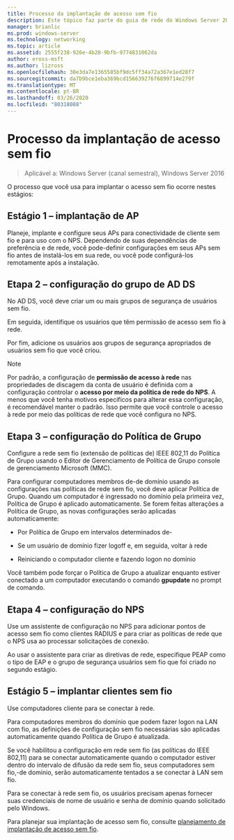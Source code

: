 ```yaml
---
title: Processo da implantação de acesso sem fio
description: Este tópico faz parte do guia de rede do Windows Server 2016 "implantar o acesso sem fio autenticado 802.1 X com base em senha"
manager: brianlic
ms.prod: windows-server
ms.technology: networking
ms.topic: article
ms.assetid: 2555f238-926e-4b20-9bfb-9774831062da
author: eross-msft
ms.author: lizross
ms.openlocfilehash: 30e3da7e1365585bf9dc5ff34a72a367e1ed28f7
ms.sourcegitcommit: da7b9bce1eba369bcd156639276f6899714e279f
ms.translationtype: MT
ms.contentlocale: pt-BR
ms.lasthandoff: 03/26/2020
ms.locfileid: "80318088"
---
```

# <a name="wireless-access-deployment-process"></a>Processo da implantação de acesso sem fio

>Aplicável a: Windows Server (canal semestral), Windows Server 2016

O processo que você usa para implantar o acesso sem fio ocorre nestes estágios:

## <a name="stage-1--ap-deployment"></a>Estágio 1 – implantação de AP

Planeje, implante e configure seus APs para conectividade de cliente sem fio e para uso com o NPS. Dependendo de suas dependências de preferência e de rede, você pode\-definir configurações em seus APs sem fio antes de instalá-los em sua rede, ou você pode configurá-los remotamente após a instalação.

## <a name="stage-2--adds-group-configuration"></a>Etapa 2 – configuração do grupo de AD DS

No AD DS, você deve criar um ou mais grupos de segurança de usuários sem fio.

Em seguida, identifique os usuários que têm permissão de acesso sem fio à rede.

Por fim, adicione os usuários aos grupos de segurança apropriados de usuários sem fio que você criou.

>[!NOTE]
>Por padrão, a configuração de **permissão de acesso à rede** nas propriedades de discagem da conta de usuário é definida com a configuração controlar o **acesso por meio da política de rede do NPS**. A menos que você tenha motivos específicos para alterar essa configuração, é recomendável manter o padrão. Isso permite que você controle o acesso à rede por meio das políticas de rede que você configura no NPS.

## <a name="stage-3--group-policy-configuration"></a>Etapa 3 – configuração do Política de Grupo

Configure a rede sem fio \(extensão de políticas de\) IEEE 802,11 do Política de Grupo usando o Editor de Gerenciamento de Política de Grupo console de gerenciamento Microsoft \(MMC\).

Para configurar computadores membros de\-de domínio usando as configurações nas políticas de rede sem fio, você deve aplicar Política de Grupo. Quando um computador é ingressado no domínio pela primeira vez, Política de Grupo é aplicado automaticamente. Se forem feitas alterações a Política de Grupo, as novas configurações serão aplicadas automaticamente:

- Por Política de Grupo em intervalos determinados de\-

- Se um usuário de domínio fizer logoff e, em seguida, voltar à rede

- Reiniciando o computador cliente e fazendo logon no domínio

Você também pode forçar o Política de Grupo a atualizar enquanto estiver conectado a um computador executando o comando **gpupdate** no prompt de comando.

## <a name="stage-4--nps-configuration"></a>Etapa 4 – configuração do NPS

Use um assistente de configuração no NPS para adicionar pontos de acesso sem fio como clientes RADIUS e para criar as políticas de rede que o NPS usa ao processar solicitações de conexão.

Ao usar o assistente para criar as diretivas de rede, especifique PEAP como o tipo de EAP e o grupo de segurança usuários sem fio que foi criado no segundo estágio.

## <a name="stage-5--deploy-wireless-clients"></a>Estágio 5 – implantar clientes sem fio

Use computadores cliente para se conectar à rede.

Para computadores membros do domínio que podem fazer logon na LAN com fio, as definições de configuração sem fio necessárias são aplicadas automaticamente quando Política de Grupo é atualizada.

Se você habilitou a configuração em rede sem fio \(as políticas do IEEE 802,11\) para se conectar automaticamente quando o computador estiver dentro do intervalo de difusão da rede sem fio, seus computadores sem fio,\-de domínio, serão automaticamente tentados a se conectar à LAN sem fio.

Para se conectar à rede sem fio, os usuários precisam apenas fornecer suas credenciais de nome de usuário e senha de domínio quando solicitado pelo Windows.

Para planejar sua implantação de acesso sem fio, consulte [planejamento de implantação de acesso sem fio](d-wireless-access-planning.md).
